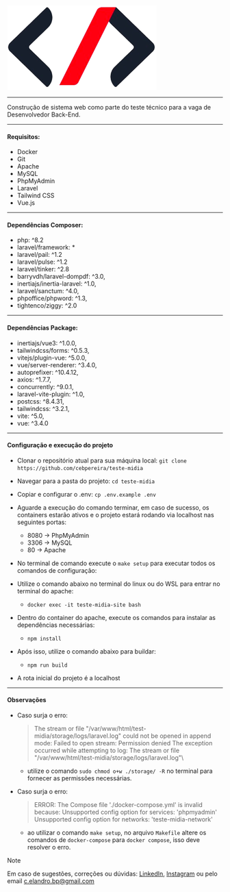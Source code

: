 
![Logo Midia](public/img/logo_midia.jpg)

---

Construção de sistema web como parte do teste técnico para a vaga de Desenvolvedor Back-End.

---

#### Requisitos:
* Docker
* Git
* Apache
* MySQL
* PhpMyAdmin
* Laravel
* Tailwind CSS
* Vue.js

---

#### Dependências Composer:
* php: ^8.2
* laravel/framework: *
* laravel/pail: ^1.2
* laravel/pulse: ^1.2
* laravel/tinker: ^2.8
* barryvdh/laravel-dompdf: ^3.0,
* inertiajs/inertia-laravel: ^1.0,
* laravel/sanctum: ^4.0,
* phpoffice/phpword: ^1.3,
* tightenco/ziggy: ^2.0

---

#### Dependências Package:
* inertiajs/vue3: ^1.0.0,
* tailwindcss/forms: ^0.5.3,
* vitejs/plugin-vue: ^5.0.0,
* vue/server-renderer: ^3.4.0,
* autoprefixer: ^10.4.12,
* axios: ^1.7.7,
* concurrently: ^9.0.1,
* laravel-vite-plugin: ^1.0,
* postcss: ^8.4.31,
* tailwindcss: ^3.2.1,
* vite: ^5.0,
* vue: ^3.4.0

---

#### Configuração e execução do projeto
* Clonar o repositório atual para sua máquina local:
    `git clone https://github.com/cebpereira/teste-midia`

* Navegar para a pasta do projeto:
    `cd teste-midia`

* Copiar e configurar o .env:
    `cp .env.example .env`

* Aguarde a execução do comando terminar, em caso de sucesso, os containers estarão ativos e o projeto estará rodando via localhost nas seguintes portas:
    * 8080 -> PhpMyAdmin
    * 3306 -> MySQL
    * 80 -> Apache

* No terminal de comando execute o `make setup` para executar todos os comandos de configuração:
 
* Utilize o comando abaixo no terminal do linux ou do WSL para entrar no terminal do apache:
    * `docker exec -it teste-midia-site bash`
    
* Dentro do container do apache, execute os comandos para instalar as dependências necessárias:
    * `npm install`
    
* Após isso, utilize o comando abaixo para buildar:
    * `npm run build`
 
* A rota inicial do projeto é a localhost

---

#### Observações

- Caso surja o erro:
    > The stream or file "/var/www/html/test-midia/storage/logs/laravel.log" could not be opened in append mode: Failed to open stream: Permission denied The exception occurred while attempting to log: The stream or file "/var/www/html/test-midia/storage/logs/laravel.log"\
    * utilize o comando `sudo chmod o+w ./storage/ -R` no terminal para fornecer as permissões necessárias.

- Caso surja o erro:
    > ERROR: The Compose file './docker-compose.yml' is invalid because: 
    > Unsupported config option for services: 'phpmyadmin'
    > Unsupported config option for networks: 'teste-midia-network'
    * ao utilizar o comando `make setup`, no arquivo `Makefile` altere os comandos de `docker-compose` para `docker compose`, isso deve resolver o erro.
 
> [!NOTE]
> Em caso de sugestões, correções ou dúvidas:
> [LinkedIn](https://www.linkedin.com/in/cebpereira/),
> [Instagram](https://www.instagram.com/c_elandro/)
> ou pelo email c.elandro.bp@gmail.com
